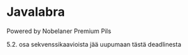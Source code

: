 ﻿Javalabra
=========

Powered by Nobelaner Premium Pils

5.2. osa sekvenssikaavioista jää uupumaan tästä deadlinesta